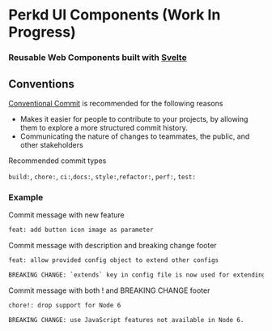 # Perkd UI Components (Work In Progress)
### Reusable Web Components built with [Svelte](https://svelte.dev)


## Conventions

[Conventional Commit](https://www.conventionalcommits.org/en/v1.0.0/) is recommended for the following reasons
* Makes it easier for people to contribute to your projects, by allowing them to explore a more structured commit history. 
* Communicating the nature of changes to teammates, the public, and other stakeholders

Recommended commit types

`build:`, `chore:`, `ci:`,`docs:`, `style:`,`refactor:`, `perf:`, `test:`

### Example


Commit message with new feature
```bash
feat: add button icon image as parameter
```


Commit message with description and breaking change footer
```bash
feat: allow provided config object to extend other configs

BREAKING CHANGE: `extends` key in config file is now used for extending other config files
```
Commit message with both ! and BREAKING CHANGE footer

```bash
chore!: drop support for Node 6

BREAKING CHANGE: use JavaScript features not available in Node 6.
```
